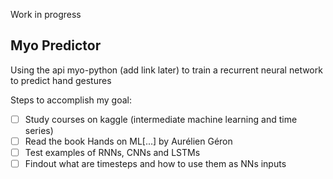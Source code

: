 Work in progress

## Myo Predictor

Using the api myo-python (add link later) to train a recurrent neural network to predict hand gestures

Steps to accomplish my goal:
- [ ] Study courses on kaggle (intermediate machine learning and time series)
- [ ] Read the book Hands on ML[...] by Aurélien Géron
- [ ] Test examples of RNNs, CNNs and LSTMs
- [ ] Findout what are timesteps and how to use them as NNs inputs
